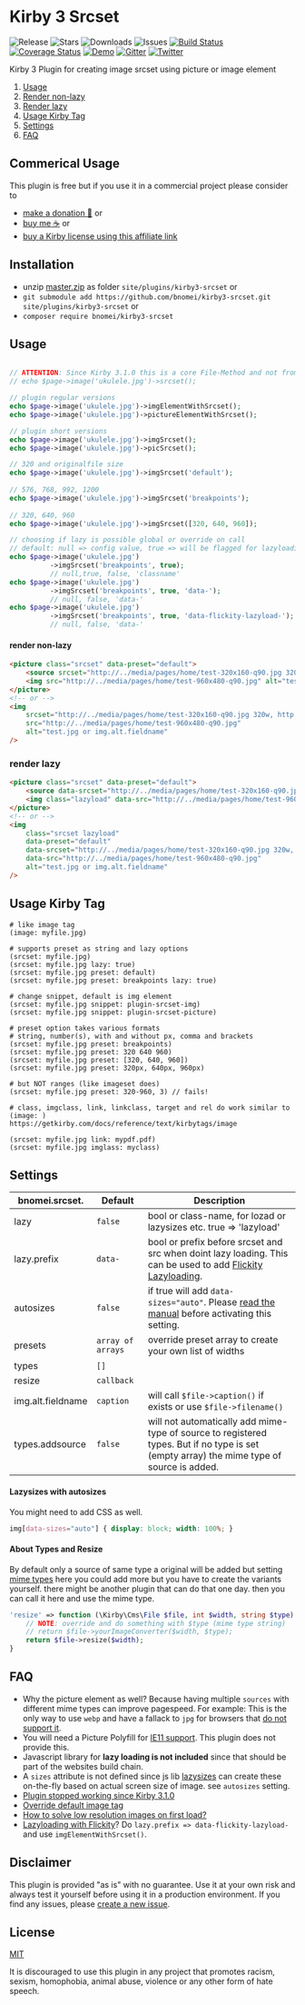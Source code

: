 # Kirby 3 Srcset

![Release](https://flat.badgen.net/packagist/v/bnomei/kirby3-srcset?color=ae81ff)
![Stars](https://flat.badgen.net/packagist/ghs/bnomei/kirby3-srcset?color=272822)
![Downloads](https://flat.badgen.net/packagist/dt/bnomei/kirby3-srcset?color=272822)
![Issues](https://flat.badgen.net/packagist/ghi/bnomei/kirby3-srcset?color=e6db74)
[![Build Status](https://flat.badgen.net/travis/bnomei/kirby3-srcset)](https://travis-ci.com/bnomei/kirby3-srcset)
[![Coverage Status](https://flat.badgen.net/coveralls/c/github/bnomei/kirby3-srcset)](https://coveralls.io/github/bnomei/kirby3-srcset) 
[![Demo](https://flat.badgen.net/badge/website/examples?color=f92672)](https://kirby3-plugins.bnomei.com/autoid) 
[![Gitter](https://flat.badgen.net/badge/gitter/chat?color=982ab3)](https://gitter.im/bnomei-kirby-3-plugins/community) 
[![Twitter](https://flat.badgen.net/badge/twitter/bnomei?color=66d9ef)](https://twitter.com/bnomei)

Kirby 3 Plugin for creating image srcset using picture or image element

1. [Usage](https://github.com/bnomei/kirby3-srcset#usage)
1. [Render non-lazy](https://github.com/bnomei/kirby3-srcset#render-no-lazy)
1. [Render lazy](https://github.com/bnomei/kirby3-srcset#render-lazy)
1. [Usage Kirby Tag](https://github.com/bnomei/kirby3-srcset#usage-kirby-tag)
1. [Settings](https://github.com/bnomei/kirby3-srcset#faq)
1. [FAQ](https://github.com/bnomei/kirby3-srcset#faq)


## Commerical Usage

This plugin is free but if you use it in a commercial project please consider to 
- [make a donation 🍻](https://www.paypal.me/bnomei/4) or
- [buy me ☕](https://buymeacoff.ee/bnomei) or
- [buy a Kirby license using this affiliate link](https://a.paddle.com/v2/click/1129/35731?link=1170)

## Installation

- unzip [master.zip](https://github.com/bnomei/kirby3-srcset/archive/master.zip) as folder `site/plugins/kirby3-srcset` or
- `git submodule add https://github.com/bnomei/kirby3-srcset.git site/plugins/kirby3-srcset` or
- `composer require bnomei/kirby3-srcset`

## Usage

```php

// ATTENTION: Since Kirby 3.1.0 this is a core File-Method and not from this plugin
// echo $page->image('ukulele.jpg')->srcset();

// plugin regular versions
echo $page->image('ukulele.jpg')->imgElementWithSrcset();
echo $page->image('ukulele.jpg')->pictureElementWithSrcset();

// plugin short versions
echo $page->image('ukulele.jpg')->imgSrcset();
echo $page->image('ukulele.jpg')->picSrcset();

// 320 and originalfile size
echo $page->image('ukulele.jpg')->imgSrcset('default');
 
// 576, 768, 992, 1200
echo $page->image('ukulele.jpg')->imgSrcset('breakpoints');
 
// 320, 640, 960
echo $page->image('ukulele.jpg')->imgSrcset([320, 640, 960]);

// choosing if lazy is possible global or override on call
// default: null => config value, true => will be flagged for lazyloading
echo $page->image('ukulele.jpg')
          ->imgSrcset('breakpoints', true); 
          // null,true, false, 'classname'
echo $page->image('ukulele.jpg')
          ->imgSrcset('breakpoints', true, 'data-'); 
          // null, false, 'data-'
echo $page->image('ukulele.jpg')
          ->imgSrcset('breakpoints', true, 'data-flickity-lazyload-'); 
          // null, false, 'data-'
```

#### render non-lazy
```html
<picture class="srcset" data-preset="default">
    <source srcset="http://../media/pages/home/test-320x160-q90.jpg 320w, http://../media/pages/home/test-640x320-q90.jpg 640w, http://../media/pages/home/test-960x480-q90.jpg 960w" type="image/jpeg" />
    <img src="http://../media/pages/home/test-960x480-q90.jpg" alt="test.jpg or img.alt.fieldname" />
</picture>
<!-- or -->
<img
    srcset="http://../media/pages/home/test-320x160-q90.jpg 320w, http://../media/pages/home/test-640x320-q90.jpg 640w, http://../media/pages/home/test-960x480-q90.jpg 960w"
    src="http://../media/pages/home/test-960x480-q90.jpg" 
    alt="test.jpg or img.alt.fieldname"
/>
```

### render lazy
```html
<picture class="srcset" data-preset="default">
    <source data-srcset="http://../media/pages/home/test-320x160-q90.jpg 320w, http://../media/pages/home/test-640x320-q90.jpg 640w, http://../media/pages/home/test-960x480-q90.jpg 960w" type="image/jpeg" />
    <img class="lazyload" data-src="http://../media/pages/home/test-960x480-q900.jpg" alt="test.jpg or img.alt.fieldname" />
</picture>
<!-- or -->
<img
    class="srcset lazyload"
    data-preset="default"
    data-srcset="http://../media/pages/home/test-320x160-q90.jpg 320w, http://../media/pages/home/test-640x320-q90.jpg 640w, http://../media/pages/home/test-960x480-q90.jpg 960w"
    data-src="http://../media/pages/home/test-960x480-q90.jpg" 
    alt="test.jpg or img.alt.fieldname"
/>
```

## Usage Kirby Tag

```
# like image tag
(image: myfile.jpg)

# supports preset as string and lazy options
(srcset: myfile.jpg)
(srcset: myfile.jpg lazy: true)
(srcset: myfile.jpg preset: default)
(srcset: myfile.jpg preset: breakpoints lazy: true)

# change snippet, default is img element
(srcset: myfile.jpg snippet: plugin-srcset-img)
(srcset: myfile.jpg snippet: plugin-srcset-picture)

# preset option takes various formats
# string, number(s), with and without px, comma and brackets
(srcset: myfile.jpg preset: breakpoints)
(srcset: myfile.jpg preset: 320 640 960)
(srcset: myfile.jpg preset: [320, 640, 960])
(srcset: myfile.jpg preset: 320px, 640px, 960px)

# but NOT ranges (like imageset does)
(srcset: myfile.jpg preset: 320-960, 3) // fails!

# class, imgclass, link, linkclass, target and rel do work similar to (image: )
https://getkirby.com/docs/reference/text/kirbytags/image

(srcset: myfile.jpg link: mypdf.pdf)
(srcset: myfile.jpg imglass: myclass)
```

## Settings
| bnomei.srcset.            | Default        | Description               |            
|---------------------------|----------------|---------------------------|
| lazy | `false` | bool or class-name, for lozad or lazysizes etc. true => 'lazyload' |
| lazy.prefix | `data-` | bool or prefix before srcset and src when doint lazy loading. This can be used to add [Flickity Lazyloading](https://flickity.metafizzy.co/options.html#lazyload). |
| autosizes | `false` | if true will add `data-sizes="auto"`. Please [read the manual](https://github.com/aFarkas/lazysizes#markup-api) before activating this setting. |
| presets | `array of arrays` | override preset array to create your own list of widths |
| types | `[]` | |
| resize | `callback` |
| img.alt.fieldname | `caption` | will call `$file->caption()` if exists or use `$file->filename()` |
| types.addsource | `false` | will not automatically add mime-type of source to registered types. But if no type is set (empty array) the mime type of source is added. |
 
 #### Lazysizes with autosizes
 
 You might need to add CSS as well.
 
 ```css
 img[data-sizes="auto"] { display: block; width: 100%; }
 ```

#### About Types and Resize

By default only a source of same type a original will be added but setting [mime types](https://github.com/k-next/kirby/blob/master/src/Toolkit/Mime.php) here you could add more but you have to create the variants yourself. there might be another plugin that can do that one day. then you can call it here and use the mime type.

```php
'resize' => function (\Kirby\Cms\File $file, int $width, string $type) {
    // NOTE: override and do something with $type (mime type string)
    // return $file->yourImageConverter($width, $type);
    return $file->resize($width);
}
```

## FAQ

- Why the picture element as well? Because having multiple `sources` with different mime types can improve pagespeed. For example: This is the only way to use `webp` and have a fallack to `jpg` for browsers that [do not support it](https://caniuse.com/#feat=webp).
- You will need a Picture Polyfill for [IE11 support](https://caniuse.com/#search=picture). This plugin does not provide this.
- Javascript library for **lazy loading is not included** since that should be part of the websites build chain.
- A `sizes` attribute is not defined since js lib [lazysizes](https://github.com/aFarkas/lazysizes) can create these on-the-fly based on actual screen size of image. see `autosizes` setting.
- [Plugin stopped working since Kirby 3.1.0](https://github.com/bnomei/kirby3-srcset/issues/10)
- [Override default image tag](https://github.com/bnomei/kirby3-srcset/issues/2)
- [How to solve low resolution images on first load?](https://github.com/bnomei/kirby3-srcset/issues/5)
- [Lazyloading with Flickity](https://flickity.metafizzy.co/options.html#lazyload)? Do `lazy.prefix => data-flickity-lazyload-` and use `imgElementWithSrcset()`.

## Disclaimer

This plugin is provided "as is" with no guarantee. Use it at your own risk and always test it yourself before using it in a production environment. If you find any issues, please [create a new issue](https://github.com/bnomei/kirby3-srcset/issues/new).

## License

[MIT](https://opensource.org/licenses/MIT)

It is discouraged to use this plugin in any project that promotes racism, sexism, homophobia, animal abuse, violence or any other form of hate speech.

